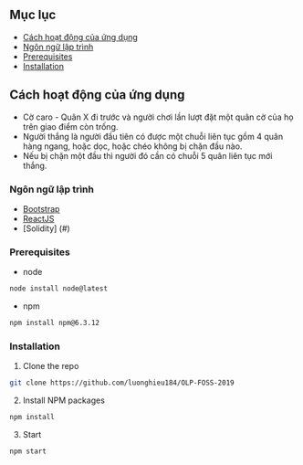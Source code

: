 
<!-- TABLE OF CONTENTS -->
## Mục lục

* [Cách hoạt động của ứng dụng](#cách-hoạt-động-của-ứng-dụng)
* [Ngôn ngữ lập trình](#Ngôn-ngữ-lập-trình)
* [Prerequisites](#prerequisites)
* [Installation](#installation)


<!-- ABOUT THE PROJECT -->

## Cách hoạt động của ứng dụng

* Cờ caro - Quân X đi trước và người chơi lần lượt đặt một quân cờ của họ trên giao điểm
còn trống. 
* Người thắng là người đầu tiên có được một chuỗi liên tục gồm 4 quân hàng
ngang, hoặc dọc, hoặc chéo không bị chặn đầu nào. 
* Nếu bị chặn một đầu thì người đó cần
có chuỗi 5 quân liên tục mới thắng. 

### Ngôn ngữ lập trình

* [Bootstrap](https://getbootstrap.com)
* [ReactJS](#)
* [Solidity] (#)


<!-- GETTING STARTED -->


### Prerequisites
* node 
```sh
node install node@latest
```
* npm 
```sh
npm install npm@6.3.12
```

### Installation

1. Clone the repo
```sh
git clone https://github.com/luonghieu184/OLP-FOSS-2019
```
2. Install NPM packages
```sh
npm install
```
3. Start
```sh
npm start
```
